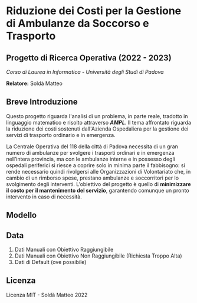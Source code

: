 # Riduzione dei Costi per la Gestione di Ambulanze da Soccorso e Trasporto
## Progetto di Ricerca Operativa (2022 - 2023)

_Corso di Laurea in Informatica - Università degli Studi di Padova_

**Relatore:** Soldà Matteo 

## Breve Introduzione
Questo progetto riguarda l'analisi di un problema, in parte reale, tradotto in linguaggio matematico e risolto attraverso ***AMPL***.
Il tema affrontato riguarda la riduzione dei costi sostenuti dall'Azienda Ospedaliera per la gestione dei servizi di trasporto ordinario e in emergenza.

La Centrale Operativa del 118 della città di Padova necessita di un gran numero di ambulanze per svolgere i trasporti ordinari e in emergenza nell’intera provincia, ma con le ambulanze interne e in possesso degli ospedali periferici si riesce a coprire solo in minima parte il fabbisogno: si rende necessario quindi rivolgersi alle Organizzazioni di Volontariato che, in cambio di un rimborso spese, prestano ambulanze e soccorritori per lo svolgimento degli interventi. L’obiettivo del progetto è quello di **minimizzare il costo per il mantenimento del servizio**, garantendo comunque un pronto intervento in caso di necessità.

## Modello

## Data
1. Dati Manuali con Obiettivo Raggiungibile
2. Dati Manuali con Obiettivo Non Raggiungibile (Richiesta Troppo Alta)
3. Dati di Default (ove possibile)

## Licenza
Licenza MIT - Soldà Matteo 2022